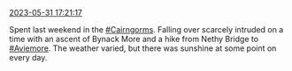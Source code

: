 [2023-05-31 17:21:17](https://mstdn.social/@hill_wanderer/110464445808675729)

Spent last weekend in the <a href="https://mstdn.social/tags/Cairngorms" class="mention hashtag" rel="tag">#Cairngorms</a>. Falling over scarcely intruded on a time with an ascent of Bynack More and a hike from Nethy Bridge to <a href="https://mstdn.social/tags/Aviemore" class="mention hashtag" rel="tag">#Aviemore</a>. The weather varied, but there was sunshine at some point on every day.